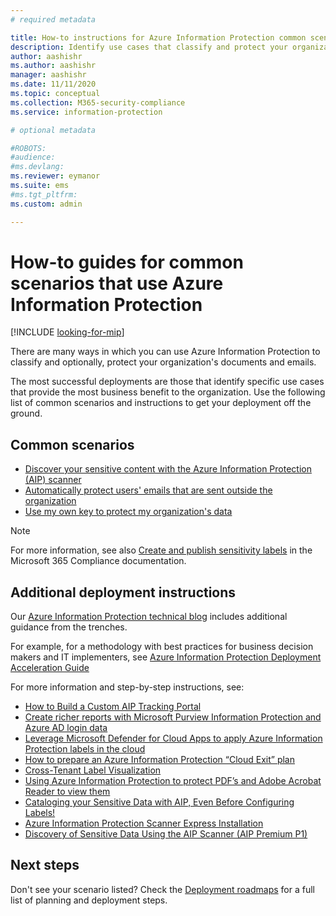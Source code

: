 ```yaml
---
# required metadata

title: How-to instructions for Azure Information Protection common scenarios 
description: Identify use cases that classify and protect your organization's data by using Azure Information Protection.
author: aashishr
ms.author: aashishr
manager: aashishr
ms.date: 11/11/2020
ms.topic: conceptual
ms.collection: M365-security-compliance
ms.service: information-protection

# optional metadata

#ROBOTS:
#audience:
#ms.devlang:
ms.reviewer: eymanor
ms.suite: ems
#ms.tgt_pltfrm:
ms.custom: admin

---
```


# How-to guides for common scenarios that use Azure Information Protection

[!INCLUDE [looking-for-mip](includes/looking-for-mip.md)]

There are many ways in which you can use Azure Information Protection to classify and optionally, protect your organization's documents and emails. 

The most successful deployments are those that identify specific use cases that provide the most business benefit to the organization. Use the following list of common scenarios and instructions to get your deployment off the ground.
## Common scenarios

- [Discover your sensitive content with the Azure Information Protection (AIP) scanner](tutorial-scan-networks-and-content.md)
- [Automatically protect users' emails that are sent outside the organization](/previous-versions/azure/information-protection/configure-exo-rules)
- [Use my own key to protect my organization's data](plan-implement-tenant-key.md)

> [!NOTE]
> For more information, see also [Create and publish sensitivity labels](/microsoft-365/compliance/create-sensitivity-labels) in the Microsoft 365 Compliance documentation.
> 

## Additional deployment instructions

Our [Azure Information Protection technical blog](https://aka.ms/AIPblog) includes additional guidance from the trenches.

For example, for a methodology with best practices for business decision makers and IT implementers, see [Azure Information Protection Deployment Acceleration Guide](https://techcommunity.microsoft.com/t5/Azure-Information-Protection/Azure-Information-Protection-Deployment-Acceleration-Guide/ba-p/334423)

For more information and step-by-step instructions, see:

- [How to Build a Custom AIP Tracking Portal](https://techcommunity.microsoft.com/t5/Azure-Information-Protection/How-to-Build-a-Custom-AIP-Tracking-Portal/ba-p/875849)
- [Create richer reports with Microsoft Purview Information Protection and Azure AD login data](https://techcommunity.microsoft.com/t5/Azure-Information-Protection/Create-richer-reports-with-Microsoft-Information-Protection-and/ba-p/392713)
- [Leverage Microsoft Defender for Cloud Apps to apply Azure Information Protection labels in the cloud](https://techcommunity.microsoft.com/t5/Azure-Information-Protection/Leverage-Microsoft-Cloud-App-Security-to-apply-Azure-Information/ba-p/388638)
- [How to prepare an Azure Information Protection “Cloud Exit” plan](https://techcommunity.microsoft.com/t5/Azure-Information-Protection/How-to-prepare-an-Azure-Information-Protection-Cloud-Exit-plan/ba-p/382631)
- [Cross-Tenant Label Visualization](https://techcommunity.microsoft.com/t5/Azure-Information-Protection/Cross-Tenant-Label-Visualization/ba-p/356588)
- [Using Azure Information Protection to protect PDF’s and Adobe Acrobat Reader to view them](https://techcommunity.microsoft.com/t5/Azure-Information-Protection/Using-Azure-Information-Protection-to-protect-PDF-s-and-Adobe/ba-p/282010)
- [Cataloging your Sensitive Data with AIP, Even Before Configuring Labels!](https://techcommunity.microsoft.com/t5/Azure-Information-Protection/Cataloging-your-Sensitive-Data-with-AIP-Even-Before-Configuring/ba-p/267241)
- [Azure Information Protection Scanner Express Installation](https://techcommunity.microsoft.com/t5/Azure-Information-Protection/Azure-Information-Protection-Scanner-Express-Installation/ba-p/265424)
- [Discovery of Sensitive Data Using the AIP Scanner (AIP Premium P1)](https://techcommunity.microsoft.com/t5/Azure-Information-Protection/Discovery-of-Sensitive-Data-Using-the-AIP-Scanner-AIP-Premium-P1/ba-p/252040)

## Next steps

Don't see your scenario listed? Check the [Deployment roadmaps](/azure/information-protection/deployment-roadmap-classify-label-protect) for a full list of planning and deployment steps.